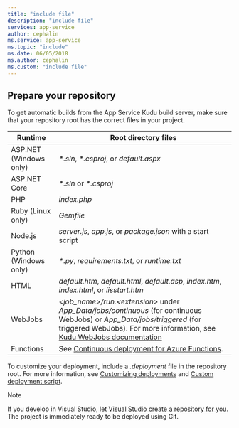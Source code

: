 ```yaml
---
title: "include file"
description: "include file"
services: app-service
author: cephalin
ms.service: app-service
ms.topic: "include"
ms.date: 06/05/2018
ms.author: cephalin
ms.custom: "include file"
---
```


## Prepare your repository

To get automatic builds from the App Service Kudu build server, make sure that your repository root has the correct files in your project.

| Runtime | Root directory files |
|-|-|
| ASP.NET (Windows only) | _*.sln_, _*.csproj_, or _default.aspx_ |
| ASP.NET Core | _*.sln_ or _*.csproj_ |
| PHP | _index.php_ |
| Ruby (Linux only) | _Gemfile_ |
| Node.js | _server.js_, _app.js_, or _package.json_ with a start script |
| Python (Windows only) | _\*.py_, _requirements.txt_, or _runtime.txt_ |
| HTML | _default.htm_, _default.html_, _default.asp_, _index.htm_, _index.html_, or _iisstart.htm_ |
| WebJobs | _\<job_name>/run.\<extension>_ under _App\_Data/jobs/continuous_ (for continuous WebJobs) or _App\_Data/jobs/triggered_ (for triggered WebJobs). For more information, see [Kudu WebJobs documentation](https://github.com/projectkudu/kudu/wiki/WebJobs) |
| Functions | See [Continuous deployment for Azure Functions](../articles/azure-functions/functions-continuous-deployment.md#continuous-deployment-requirements). |

To customize your deployment, include a _.deployment_ file in the repository root. For more information, see [Customizing deployments](https://github.com/projectkudu/kudu/wiki/Customizing-deployments) and [Custom deployment script](https://github.com/projectkudu/kudu/wiki/Custom-Deployment-Script).

> [!NOTE]
> If you develop in Visual Studio, let [Visual Studio create a repository for you](/azure/devops/repos/git/creatingrepo?view=vsts&tabs=visual-studio). The project is immediately ready to be deployed using Git.
>
>

